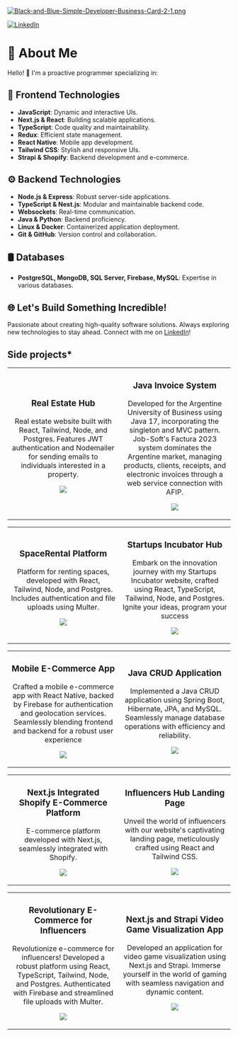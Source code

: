 [![Black-and-Blue-Simple-Developer-Business-Card-2-1.png](https://i.postimg.cc/Y2NrxQty/Black-and-Blue-Simple-Developer-Business-Card-2-1.png)](https://postimg.cc/rzm2V00S)

[![LinkedIn](https://img.shields.io/badge/LinkedIn-Connect-blue?style=social&logo=linkedin)](https://www.linkedin.com/in/lucas-bianchi-dev/)


# 👋 About Me

Hello! 👋 I'm a proactive programmer specializing in:

## 🚀 Frontend Technologies

- **JavaScript**: Dynamic and interactive UIs.
- **Next.js & React**: Building scalable applications.
- **TypeScript**: Code quality and maintainability.
- **Redux**: Efficient state management.
- **React Native**: Mobile app development.
- **Tailwind CSS**: Stylish and responsive UIs.
- **Strapi & Shopify**: Backend development and e-commerce.

## ⚙️ Backend Technologies

- **Node.js & Express**: Robust server-side applications.
- **TypeScript & Nest.js**: Modular and maintainable backend code.
- **Websockets**: Real-time communication.
- **Java & Python**: Backend proficiency.
- **Linux & Docker**: Containerized application deployment.
- **Git & GitHub**: Version control and collaboration.

## 🛢️ Databases

- **PostgreSQL, MongoDB, SQL Server, Firebase, MySQL**: Expertise in various databases.

## 🌐 Let's Build Something Incredible!

Passionate about creating high-quality software solutions. Always exploring new technologies to stay ahead. Connect with me on [LinkedIn](https://www.linkedin.com/in/lucas-bianchi-dev/)!




## Side projects*


<table>
<tr>
<td width="50%">
  <h3 align="center">Real Estate Hub</h3>
  <div align="center">
    <p>Real estate website built with React, Tailwind, Node, and Postgres. Features JWT authentication and Nodemailer for sending emails to individuals interested in a property.</p>
    <p>
      <a href="https://github.com/lucasbianchi0/realstate-fullstack" target="_blank">
        <img src="https://img.shields.io/badge/C%C3%93DIGO-80ffaa?style=for-the-badge&logo=github&logoColor=black">
      </a>
    </p>
  </div>
</td>

<td width="50%">
  <h3 align="center">Java Invoice System</h3>
  <div align="center">
    <p>Developed for the Argentine University of Business using Java 17, incorporating the singleton and MVC pattern. Job-Soft's Factura 2023 system dominates the Argentine market, managing products, clients, receipts, and electronic invoices through a web service connection with AFIP.</p>
    <p>
      <a href="https://github.com/ArisGuimera/SimpleAndroidMVVM" target="_blank">
        <img src="https://img.shields.io/badge/C%C3%93DIGO-80ffaa?style=for-the-badge&logo=github&logoColor=black">
      </a>
    </p>
  </div>
</td>
</tr>
</table>

<table>
<tr>
<td width="50%">
  <h3 align="center">SpaceRental Platform</h3>
  <div align="center">
    <p>Platform for renting spaces, developed with React, Tailwind, Node, and Postgres. Includes authentication and file uploads using Multer.</p>
    <p>
      <a href="https://github.com/ArisGuimera/SimpleAndroidMVVM" target="_blank">
        <img src="https://img.shields.io/badge/C%C3%93DIGO-80ffaa?style=for-the-badge&logo=github&logoColor=black">
      </a>
    </p>
  </div>
</td>

<td width="50%">
  <h3 align="center">Startups Incubator Hub</h3>
  <div align="center">
    <p>Embark on the innovation journey with my Startups Incubator website, crafted using React, TypeScript, Tailwind, Node, and Postgres. Ignite your ideas, program your success</p>
    <p>
      <a href="https://github.com/ArisGuimera/SimpleAndroidMVVM" target="_blank">
        <img src="https://img.shields.io/badge/C%C3%93DIGO-80ffaa?style=for-the-badge&logo=github&logoColor=black">
      </a>
    </p>
  </div>
</td>
</tr>
</table>

<table>
<tr>
<td width="50%">
  <h3 align="center">Mobile E-Commerce App</h3>
  <div align="center">
    <p>Crafted a mobile e-commerce app with React Native, backed by Firebase for authentication and geolocation services. Seamlessly blending frontend and backend for a robust user experience</p>
    <p>
      <a href="https://github.com/ArisGuimera/SimpleAndroidMVVM" target="_blank">
        <img src="https://img.shields.io/badge/C%C3%93DIGO-80ffaa?style=for-the-badge&logo=github&logoColor=black">
      </a>
    </p>
  </div>
</td>

<td width="50%">
  <h3 align="center">Java CRUD Application</h3>
  <div align="center">
    <p>Implemented a Java CRUD application using Spring Boot, Hibernate, JPA, and MySQL. Seamlessly manage database operations with efficiency and reliability.</p>
    <p>
      <a href="https://github.com/ArisGuimera/SimpleAndroidMVVM" target="_blank">
        <img src="https://img.shields.io/badge/C%C3%93DIGO-80ffaa?style=for-the-badge&logo=github&logoColor=black">
      </a>
    </p>
  </div>
</td>
</tr>
</table>

<table>
<tr>
<td width="50%">
  <h3 align="center">Next.js Integrated Shopify E-Commerce Platform</h3>
  <div align="center">
    <p>E-commerce platform developed with Next.js, seamlessly integrated with Shopify.</p>
    <p>
      <a href="https://github.com/ArisGuimera/SimpleAndroidMVVM" target="_blank">
        <img src="https://img.shields.io/badge/C%C3%93DIGO-80ffaa?style=for-the-badge&logo=github&logoColor=black">
      </a>
    </p>
  </div>
</td>

<td width="50%">
  <h3 align="center">Influencers Hub Landing Page</h3>
  <div align="center">
    <p>Unveil the world of influencers with our website's captivating landing page, meticulously crafted using React and Tailwind CSS.</p>
    <p>
      <a href="https://github.com/ArisGuimera/SimpleAndroidMVVM" target="_blank">
        <img src="https://img.shields.io/badge/C%C3%93DIGO-80ffaa?style=for-the-badge&logo=github&logoColor=black">
      </a>
    </p>
  </div>
</td>
</tr>
</table>

<table>
<tr>
<td width="50%">
  <h3 align="center">Revolutionary E-Commerce for Influencers</h3>
  <div align="center">
    <p>Revolutionize e-commerce for influencers! Developed a robust platform using React, TypeScript, Tailwind, Node, and Postgres. Authenticated with Firebase and streamlined file uploads with Multer.</p>
    <p>
      <a href="https://github.com/ArisGuimera/SimpleAndroidMVVM" target="_blank">
        <img src="https://img.shields.io/badge/C%C3%93DIGO-80ffaa?style=for-the-badge&logo=github&logoColor=black">
      </a>
    </p>
  </div>
</td>

<td width="50%">
  <h3 align="center">Next.js and Strapi Video Game Visualization App</h3>
  <div align="center">
    <p>Developed an application for video game visualization using Next.js and Strapi. Immerse yourself in the world of gaming with seamless navigation and dynamic content.</p>
    <p>
      <a href="https://github.com/ArisGuimera/SimpleAndroidMVVM" target="_blank">
        <img src="https://img.shields.io/badge/C%C3%93DIGO-80ffaa?style=for-the-badge&logo=github&logoColor=black">
      </a>
    </p>
  </div>
</td>
</tr>
</table>

